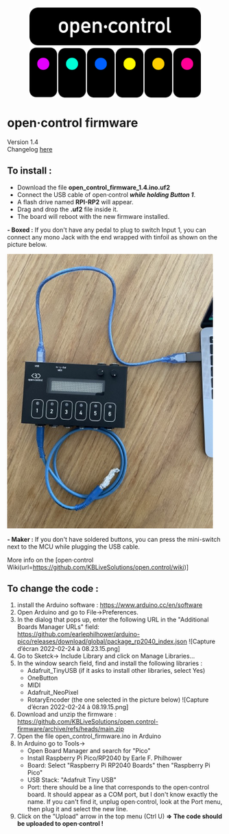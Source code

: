 <p align=center><img src="https://github.com/KBLiveSolutions/open.control/blob/main/assets/images/logo_big.png" alt="logo" width="400"/></p>

# open·control firmware

Version 1.4  
Changelog [here](https://github.com/KBLiveSolutions/open.control/discussions/6)

## To install :

- Download the file **open_control_firmware_1.4.ino.uf2**
- Connect the USB cable of open·control ***while holding Button 1***. 
- A flash drive named **RPI-RP2** will appear.  
- Drag and drop the **.uf2** file inside it.  
- The board will reboot with the new firmware installed.  

**- Boxed :**
If you don't have any pedal to plug to switch Input 1, you can connect any mono Jack with the end wrapped with tinfoil as shown on the picture below.

![Boxed with tinfoil](./docs/boxed_tinfoil.jpeg)

**- Maker :**
If you don't have soldered buttons, you can press the mini-switch next to the MCU while plugging the USB cable.

More info on the [open·control Wiki(url=https://github.com/KBLiveSolutions/open.control/wiki)]

## To change the code :
1. install the Arduino software : https://www.arduino.cc/en/software
2. Open Arduino and go to File->Preferences.
3. In the dialog that pops up, enter the following URL in the "Additional Boards Manager URLs" field:
https://github.com/earlephilhower/arduino-pico/releases/download/global/package_rp2040_index.json
![Capture d’écran 2022-02-24 à 08.23.15.png]
4. Go to Sketck-> Include Library and click on Manage Libraries...
5. In the window search field, find and install the following libraries :
    - Adafruit_TinyUSB (if it asks to install other libraries, select Yes)
    - OneButton
    - MIDI
    - Adafruit_NeoPixel
    - RotaryEncoder (the one selected in the picture below)
 ![Capture d’écran 2022-02-24 à 08.19.15.png]
6. Download and unzip the firmware : https://github.com/KBLiveSolutions/open.control-firmware/archive/refs/heads/main.zip
7. Open the file open_control_firmware.ino in Arduino
8. In Arduino go to Tools-> 
    - Open Board Manager and search for "Pico"
    - Install Raspberry Pi Pico/RP2040 by Earle F. Philhower
    - Board: Select "Raspberry Pi RP2040 Boards" then "Raspberry Pi Pico"
    - USB Stack: "Adafruit Tiny USB"
    - Port: there should be a line that corresponds to the open·control board. It should appear as a COM port, but I don't know exactly the name. If you can't find it, unplug open·control, look at the Port menu, then plug it and select the new line.
9. Click on the "Upload" arrow in the top menu (Ctrl U)
**=> The code should be uploaded to  open·control !**
